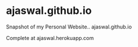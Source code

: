 ajaswal.github.io
=================

Snapshot of my Personal Website.. ajaswal.github.io

Complete at <link>ajaswal.herokuapp.com</link>
